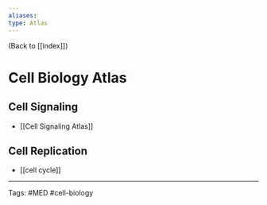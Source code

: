```yaml
---
aliases: 
type: Atlas
---
```


(Back to [[index]])

# Cell Biology Atlas

## Cell Signaling
- [[Cell Signaling Atlas]]
## Cell Replication
- [[cell cycle]]

---
Tags: #MED #cell-biology